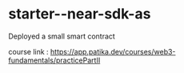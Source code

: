 # starter--near-sdk-as
 
Deployed a small smart contract  

course link : https://app.patika.dev/courses/web3-fundamentals/practicePartII

